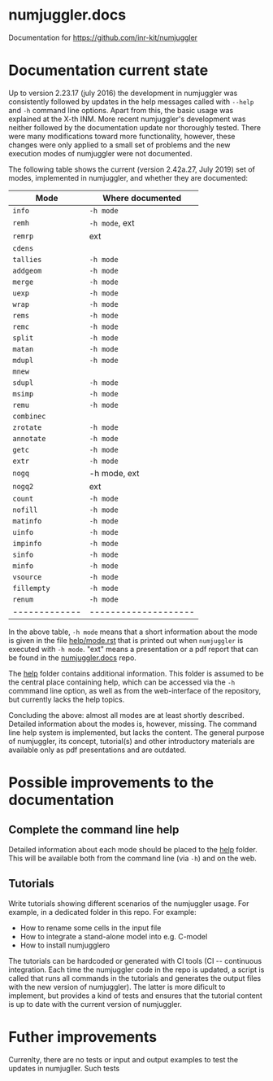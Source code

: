 # numjuggler.docs
Documentation for https://github.com/inr-kit/numjuggler 

# Documentation current state
Up to version 2.23.17 (july 2016) the development in numjuggler was
consistently followed by updates in the help messages called with
``--help`` and ``-h`` command line options. Apart from this, the basic usage was
explained at the X-th INM. More recent numjuggler's development was neither 
followed by the documentation update nor
thoroughly tested. There were many modifications toward more functionality,
however, these changes were only applied to a small set of problems and the new
execution modes of numjuggler were not documented. 

The following table shows the current (version 2.42a.27, July 2019) set of
modes, implemented in numjuggler, and whether they are documented:

| Mode        | Where documented   |
|-------------|--------------------|
|``info``     | ``-h mode``        |
|``remh``     |  ``-h mode``, ext  |
|``remrp``    |  ext               |
|``cdens``    |                    |
|``tallies``  |``-h mode``         |
|``addgeom``  |``-h mode``         |
|``merge``    |``-h mode``         |
|``uexp``     |``-h mode``         |
|``wrap``     |``-h mode``         |
|``rems``     |``-h mode``         |
|``remc``     |``-h mode``         |
|``split``    |``-h mode``         |
|``matan``    |``-h mode``         |
|``mdupl``    |``-h mode``         |
|``mnew``     |                    |
|``sdupl``    |``-h mode``         |
|``msimp``    |``-h mode``         |
|``remu``     |``-h mode``         |
|``combinec`` |                    |
|``zrotate``  |``-h mode``         |
|``annotate`` |``-h mode``         |
|``getc``     |``-h mode``         |
|``extr``     |``-h mode``         |
|``nogq``     | -h mode, ext       |
|``nogq2``    | ext                |
|``count``    |``-h mode``         |
|``nofill``   |``-h mode``         |
|``matinfo``  |``-h mode``         |
|``uinfo``    |``-h mode``         |
|``impinfo``  |``-h mode``         |
|``sinfo``    |``-h mode``         |
|``minfo``    |``-h mode``         |
|``vsource``  |``-h mode``         |
|``fillempty``|``-h mode``         |
|``renum``    |``-h mode``         |
|-------------|--------------------|

In the above table, ``-h mode`` means that a short information about the mode
is given in the file
[help/mode.rst](https://github.com/inr-kit/numjuggler/blob/master/help/mode.rst)
that is printed out when `numjuggler` is executed with ``-h mode``.  "ext" means
a presentation or a pdf report that can be found in the [numjuggler.docs](https://github.com/inr-kit/numjuggler.docs) repo.

The [help](https://github.com/inr-kit/numjuggler/tree/master/help) folder
contains additional information. This folder is assumed to be the central place
containing help, which can be accessed via the ``-h`` commmand line option, as
well as from the web-interface of the repository, but currently lacks the help
topics. 

Concluding the above: almost all modes are at least shortly described. Detailed
information about the modes is, however, missing. The command line help system
is implemented, but lacks the content. The general purpose of numjuggler, its concept, tutorial(s) and other introductory materials are available only as pdf presentations and are outdated. 

# Possible improvements to the documentation

## Complete the command line help
Detailed information about each mode should be placed to the
[help](https://github.com/inr-kit/numjuggler/tree/master/help) folder. This
will be available both from the command line (via ``-h``) and on the web.

## Tutorials
Write tutorials showing different scenarios of the numjuggler usage. For
example, in a dedicated folder in this repo. For example:

* How to rename some cells in the input file
* How to integrate a stand-alone model into e.g. C-model
* How to install numjugglero

The tutorials can be hardcoded or generated with CI tools (CI -- continuous
integration. Each time the numjuggler code in the repo is updated, a script is
called that runs all commands in the tutorials and generates the output files
with the new version of numjuggler). The latter is more dificult to implement,
but provides a kind of tests and ensures that the tutorial content is up to
date with the current version of numjuggler. 

# Futher improvements
Currenlty, there are no tests or input and output examples to test the updates in numjugller. 
Such tests
 
